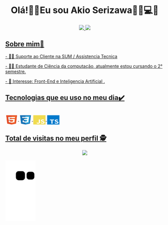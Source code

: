 <h1 align='center'>Olá!👋🏻<b>Eu sou Akio Serizawa👨‍💻💻</b>🧐</h1>

<div align="center">
  <a href="https://github.com/AkioSerizawa">
  <img height="160em" src="https://github-readme-stats.vercel.app/api?username=AkioSerizawa&show_icons=true&theme=midnight-purple&include_all_commits=true&count_private=true"/>
  <img height="160em" src="https://github-readme-stats.vercel.app/api/top-langs/?username=AkioSerizawa&layout=compact&langs_count=7&theme=midnight-purple"/>
</div>
  
## Sobre mim📖
<p> - 👨‍💻 Suporte ao Cliente na SUM / Assistencia Tecnica </p>
<p> - 👨‍🎓 Estudante de Ciência da computação, atualmente estou cursando o 2° semestre. </p>
<p> - 🎯 Interesse: Front-End e Inteligencia Artificial . </p>
  
## Tecnologias que eu uso no meu dia✔️
<div style="display: inline_block"><br>
  <img align="center" alt="Akio-HTML" height="30" width="40" src="https://raw.githubusercontent.com/devicons/devicon/master/icons/html5/html5-original.svg">
  <img align="center" alt="Akio-CSS" height="30" width="40" src="https://raw.githubusercontent.com/devicons/devicon/master/icons/css3/css3-original.svg">
  <img align="center" alt="Akio-Js" height="30" width="40" src="https://raw.githubusercontent.com/devicons/devicon/master/icons/javascript/javascript-plain.svg">
  <img align="center" alt="Akio-Ts" height="30" width="40" src="https://raw.githubusercontent.com/devicons/devicon/master/icons/typescript/typescript-plain.svg">
</div>

  
 ## Total de visitas no meu perfil :detective: <br>
 <p align="center"> 
   <img alingn="center" src="https://profile-counter.glitch.me/AkioSerizawa/count.svg" />
 </p>

![Snake animation](https://github.com/AkioSerizawa/AkioSerizawa/blob/output/github-contribution-grid-snake.svg)
